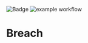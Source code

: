 ![Badge](https://img.shields.io/badge/version-v1.7-blue.svg)
![example workflow](https://github.com/github/docs/actions/workflows/MY%20TEST%20WORKFLOW/badge.svg)

# Breach
